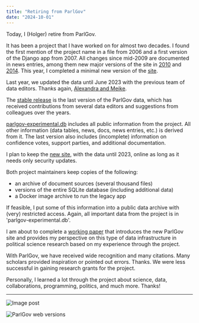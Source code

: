 ```yaml
---
title: "Retiring from ParlGov"
date: "2024-10-01"
---
```


Today, I (Holger) retire from ParlGov.

It has been a project that I have worked on for almost two decades. I found the
first mention of the project name in a file from 2006 and a first version of the
Django app from 2007. All changes since mid-2009 are documented in news entries,
among them new major versions of the site in
[2010](/2010/02/25/parlgov-10/02-online/) and
[2014](/2014/12/21/new-webpage-at-www.parlgov.org/). This year, I completed a
minimal new version of the [site](https://parlgov.fly.dev/).

Last year, we updated the data until June 2023 with the previous team of data
editors. Thanks again, [Alexandra and Meike](/data-info/).

The [stable
release](https://dataverse.harvard.edu/dataset.xhtml?persistentId=doi:10.7910/DVN/2VZ5ZC)
is the last version of the ParlGov data, which has received contributions from
several data editors and suggestions from colleagues over the years.

[parlgov-experimental.db](https://dataverse.harvard.edu/file.xhtml?fileId=10437084&version=1.0)
includes all public information from the project. All other information (data
tables, news, docs, news entries, etc.) is derived from it. The last version
also includes (incomplete) information on confidence votes, support parties, and
additional documentation.

I plan to keep the [new site](https://parlgov.fly.dev/), with the data until
2023, online as long as it needs only security updates.

Both project maintainers keep copies of the following:

- an archive of document sources (several thousand files)
- versions of the entire SQLite database (including additional data)
- a Docker image archive to run the legacy app

If feasible, I put some of this information into a public data archive with
(very) restricted access. Again, all important data from the project is in
'parlgov-experimental.db'.

I am about to complete a [working paper](https://doi.org/10.26092/elib/4362)
that introduces the new ParlGov site and provides my perspective on this type
of data infrastructure in political science research based on my experience
through the project.

With ParlGov, we have received wide recognition and many citations. Many
scholars provided inspiration or pointed out errors. Thanks. We were less
successful in gaining research grants for the project.

Personally, I learned a lot through the project about science, data,
collaborations, programming, politics, and much more. Thanks!

---

![Image post](/images/parlgov-activity.png)

![ParlGov web versions](/images/parlgov-web-versions.png)
